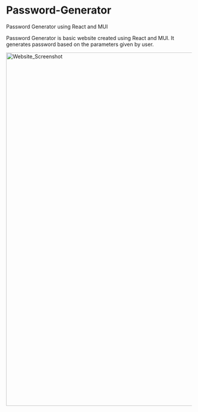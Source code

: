 # Password-Generator
 Password Generator using React and MUI
 
 Password Generator is basic website created using React and MUI. It generates password based on the parameters given by user.
 
 
 <img width="959" alt="Website_Screenshot" src="https://user-images.githubusercontent.com/72305669/173764126-36aaa9f5-0771-4e3f-b02d-6c62618ba8fa.png">
